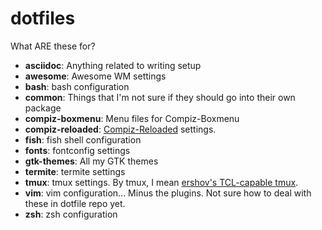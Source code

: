 # dotfiles

What ARE these for?

- **asciidoc**: Anything related to writing setup
- **awesome**: Awesome WM settings
- **bash**: bash configuration
- **common**: Things that I'm not sure if they should go into their own package
- **compiz-boxmenu**: Menu files for Compiz-Boxmenu
- **compiz-reloaded**: [Compiz-Reloaded](https://github.com/compiz-reloaded/) settings.
- **fish**: fish shell configuration
- **fonts**: fontconfig settings
- **gtk-themes**: All my GTK themes
- **termite**: termite settings
- **tmux**: tmux settings. By tmux, I mean [ershov's TCL-capable
  tmux](https://github.com/ershov/tmux).
- **vim**: vim configuration... Minus the plugins. Not sure how to deal with these in dotfile repo yet.
- **zsh**: zsh configuration
